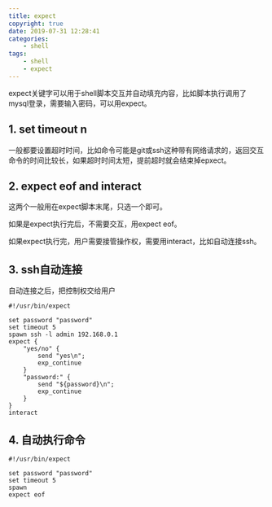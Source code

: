 ```yaml
---
title: expect
copyright: true
date: 2019-07-31 12:28:41
categories:
    - shell
tags:
    - shell
    - expect
---
```

expect关键字可以用于shell脚本交互并自动填充内容，比如脚本执行调用了mysql登录，需要输入密码，可以用expect。

<!-- more -->

## 1. set timeout n

一般都要设置超时时间，比如命令可能是git或ssh这种带有网络请求的，返回交互命令的时间比较长，如果超时时间太短，提前超时就会结束掉epxect。

## 2. expect eof and interact

这两个一般用在expect脚本末尾，只选一个即可。

如果是expect执行完后，不需要交互，用expect eof。

如果expect执行完，用户需要接管操作权，需要用interact，比如自动连接ssh。


## 3. ssh自动连接

自动连接之后，把控制权交给用户

```shell
#!/usr/bin/expect

set password "password"
set timeout 5
spawn ssh -l admin 192.168.0.1
expect {
    "yes/no" {
        send "yes\n";
        exp_continue
    }
    "password:" {
        send "${password}\n";
        exp_continue
    }
}
interact
```

## 4. 自动执行命令

```shell
#!/usr/bin/expect

set password "password"
set timeout 5
spawn 
expect eof
```
